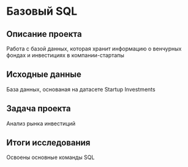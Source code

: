 # Базовый SQL
## Описание проекта  
Работа с базой данных, которая хранит информацию о венчурных фондах и инвестициях в компании-стартапы  

## Исходные данные  
База данных, основаная на датасете Startup Investments  

## Задача проекта  
Анализ рынка инвестиций  

## Итоги исследования  
Освоены основные команды SQL
